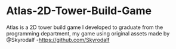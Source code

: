 # Atlas-2D-Tower-Build-Game
Atlas is a 2D tower build game I developed to graduate from the programming department, my game using original assets made by @Skyrodalf -https://github.com/Skyrodalf
